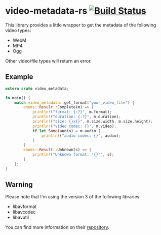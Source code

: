 # video-metadata-rs [![Build Status](https://travis-ci.org/GuillaumeGomez/video-metadata-rs.svg?branch=master)](https://travis-ci.org/GuillaumeGomez/video-metadata-rs)

This library provides a little wrapper to get the metadata of the following video types:

* WebM
* MP4
* Ogg

Other video/file types will return an error.

## Example

```rust
extern crate video_metadata;

fn main() {
    match video_metadata::get_format("your_video_file") {
        enums::Result::Complete(m) => {
            println!("format: {:?}", m.format);
            println!("duration: {:?}", m.duration);
            println!("size: {}x{}", m.size.width, m.size.height);
            println!("video codec: {}", m.video);
            if let Some(audio) = m.audio {
                println!("audio codec: {}", audio);
            }
        }
        enums::Result::Unknown(s) => {
            println!("Unknown format: '{}'", s);
        }
    };
}
```

## Warning

Please note that I'm using the version 3 of the following libraries:

* libavformat
* libavcodec
* libavutil

You can find more information on their [repository](https://github.com/FFmpeg/FFmpeg).
